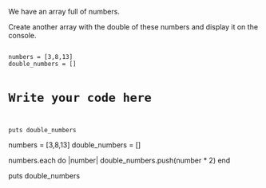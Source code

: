 We have an array full of numbers.

Create another array with
the double of these numbers
and
display it on the console.

<codeblock language="ruby" type="exercise" testMode="fixedInput">
<code>
numbers = [3,8,13]
double_numbers = []

# Write your code here

puts double_numbers
</code>

<solution>
numbers = [3,8,13]
double_numbers = []

numbers.each do |number|
  double_numbers.push(number * 2)
end

puts double_numbers
</solution>
</codeblock>
